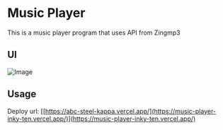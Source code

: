 
# Music Player

This is a music player program that uses API from Zingmp3



## UI
![Image](https://github.com/user-attachments/assets/93107902-2583-4e56-81b1-9185acb2470e)

## Usage
Deploy url: [[https://abc-steel-kappa.vercel.app/](https://music-player-inky-ten.vercel.app/)](https://music-player-inky-ten.vercel.app/)

